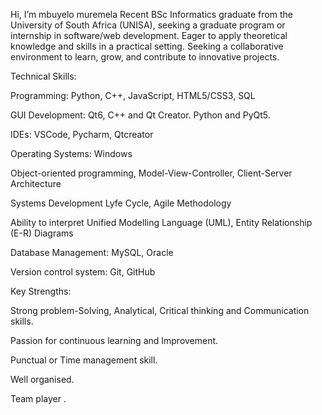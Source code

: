 Hi, I’m mbuyelo muremela
Recent BSc Informatics graduate from the University of South Africa (UNISA), seeking a graduate program or internship in software/web development. Eager to apply theoretical knowledge and skills in a practical setting.
Seeking a collaborative environment to learn, grow, and contribute to innovative projects.

Technical Skills:

Programming: Python, C++, JavaScript, HTML5/CSS3,  SQL

GUI Development: Qt6, C++ and Qt Creator. Python and PyQt5.

IDEs: VSCode, Pycharm, Qtcreator

Operating Systems: Windows

Object-oriented programming, Model-View-Controller, Client-Server Architecture

Systems Development Lyfe Cycle, Agile Methodology

Ability to interpret Unified Modelling Language (UML), Entity Relationship (E-R) Diagrams

Database Management: MySQL, Oracle

Version control system: Git, GitHub

Key Strengths:

Strong problem-Solving, Analytical, Critical thinking and Communication skills.

Passion for continuous learning and Improvement.

Punctual or Time management skill.

Well organised.

Team player .
